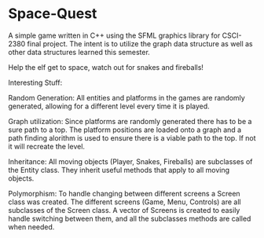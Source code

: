 # Space-Quest
A simple game written in C++ using the SFML graphics library for CSCI-2380 final project. 
The intent is to utilize the graph data structure as well as other data structures learned this semester.

Help the elf get to space, watch out for snakes and fireballs!

Interesting Stuff:

Random Generation: All entities and platforms in the games are randomly generated, allowing for a different level every time it is played.

Graph utilization: Since platforms are randomly generated there has to be a sure path to a top. The platform positions are loaded onto a graph and a path finding alorithm is used to ensure there is a viable path to the top. If not it will recreate the level.

Inheritance: All moving objects (Player, Snakes, Fireballs) are subclasses of the Entity class. They inherit useful methods that apply to all moving objects.

Polymorphism: To handle changing between different screens a Screen class was created. The different screens (Game, Menu, Controls) are all subclasses of the Screen class. A vector of Screens is created to easily handle switching between them, and all the subclasses methods are called when needed.